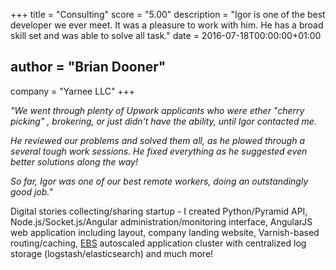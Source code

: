 +++
title = "Consulting"
score = "5.00"
description = "Igor is one of the best developer we ever meet. It was a pleasure to work with him. He has a broad skill set and was able to solve all task."
date = 2016-07-18T00:00:00+01:00
## author = "Brian Dooner"
company = "Yarnee LLC"
+++

<em>"We went through plenty of Upwork applicants who were ether "cherry
picking" , brokering, or just didn't have the ability, until Igor
contacted me.

He reviewed our problems and solved them all, as he plowed through a
several tough work sessions. He fixed everything as he suggested even
better solutions along the way!

So far, Igor was one of our best remote workers, doing an outstandingly good job."</em>

Digital stories collecting/sharing startup - I created Python/Pyramid API, Node.js/Socket.js/Angular administration/monitoring interface, AngularJS web application including layout, company landing website, Varnish-based routing/caching, [EBS](http://aws.amazon.com/elasticbeanstalk/) autoscaled application cluster with centralized log storage (logstash/elasticsearch) and much more!
